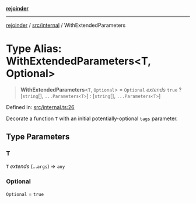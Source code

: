 [**rejoinder**](../../../README.md)

***

[rejoinder](../../../README.md) / [src/internal](../README.md) / WithExtendedParameters

# Type Alias: WithExtendedParameters\<T, Optional\>

> **WithExtendedParameters**\<`T`, `Optional`\> = `Optional` *extends* `true` ? \[`string`[], `...Parameters<T>`\] : \[`string`[], `...Parameters<T>`\]

Defined in: [src/internal.ts:26](https://github.com/Xunnamius/rejoinder/blob/2e193401f811190578a6daed325a2ddce540538d/src/internal.ts#L26)

Decorate a function `T` with an initial potentially-optional `tags`
parameter.

## Type Parameters

### T

`T` *extends* (...`args`) => `any`

### Optional

`Optional` = `true`
